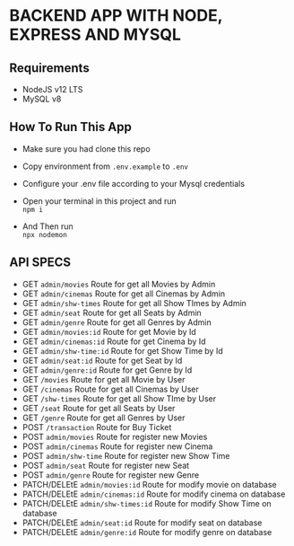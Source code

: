 <h1> BACKEND APP WITH NODE, EXPRESS AND MYSQL </h1>

<h2> Requirements </h2>

- NodeJS v12 LTS
- MySQL v8


<h2> How To Run This App </h2>

- Make sure you had clone this repo
- Copy environment from `.env.example` to `.env`
- Configure your .env file according to your Mysql credentials
- Open your terminal in this project and run <br>
  `
 npm i
  `
 
- And Then run <br>
`
 npx nodemon
`
<h2> API SPECS </h2>

- GET `admin/movies` Route for get all Movies by Admin
- GET `admin/cinemas` Route for get all Cinemas by Admin
- GET `admin/shw-times` Route for get all Show TImes by Admin
- GET `admin/seat` Route for get all Seats by Admin
- GET `admin/genre` Route for get all Genres by Admin
- GET `admin/movies:id` Route for get Movie by Id
- GET `admin/cinemas:id` Route for get Cinema by Id
- GET `admin/shw-time:id` Route for get Show Time by Id
- GET `admin/seat:id` Route for get Seat by Id
- GET `admin/genre:id` Route for get Genre by Id
- GET `/movies` Route for get all Movie by User
- GET `/cinemas` Route for get all Cinemas by User
- GET `/shw-times` Route for get all Show TIme by User
- GET `/seat` Route for get all Seats by User
- GET `/genre` Route for get all Genres by User
- POST `/transaction` Route for Buy Ticket
- POST `admin/movies` Route for register new Movies
- POST `admin/cinemas` Route for register new Cinema
- POST `admin/shw-time` Route for register new Show Time
- POST `admin/seat` Route for register new Seat
- POST `admin/genre` Route for register new Genre
- PATCH/DELEtE `admin/movies:id` Route for modify movie on database
- PATCH/DELEtE `admin/cinemas:id` Route for modify cinema on database
- PATCH/DELEtE `admin/shw-times:id` Route for modify Show Time on database
- PATCH/DELEtE `admin/seat:id` Route for modify seat on database
- PATCH/DELEtE `admin/genre:id` Route for modify genre on database


